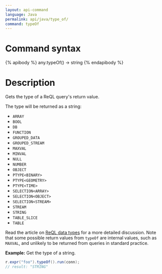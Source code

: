 ```yaml
---
layout: api-command
language: Java
permalink: api/java/type_of/
command: typeOf
---
```


# Command syntax #

{% apibody %}
any.typeOf() &rarr; string
{% endapibody %}

# Description #

Gets the type of a ReQL query's return value.

The type will be returned as a string:

* `ARRAY`
* `BOOL`
* `DB`
* `FUNCTION`
* `GROUPED_DATA`
* `GROUPED_STREAM`
* `MAXVAL`
* `MINVAL`
* `NULL`
* `NUMBER`
* `OBJECT`
* `PTYPE<BINARY>`
* `PTYPE<GEOMETRY>`
* `PTYPE<TIME>`
* `SELECTION<ARRAY>`
* `SELECTION<OBJECT>`
* `SELECTION<STREAM>`
* `STREAM`
* `STRING`
* `TABLE_SLICE`
* `TABLE`

Read the article on [ReQL data types](/docs/data-types/) for a more detailed discussion. Note that some possible return values from `typeOf` are internal values, such as `MAXVAL`, and unlikely to be returned from queries in standard practice.

__Example:__ Get the type of a string.

```java
r.expr("foo").typeOf().run(conn);
// result: "STRING"
```
